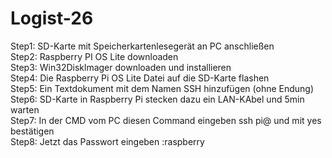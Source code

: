# Logist-26

Step1: SD-Karte mit Speicherkartenlesegerät an PC anschließen <br>
Step2: Raspberry PI OS Lite downloaden <br>
Step3: Win32Disklmager downloaden und installieren <br>
Step4: Die Raspberry Pi OS Lite Datei auf die SD-Karte flashen <br>
Step5: Ein Textdokument mit dem Namen SSH hinzufügen (ohne Endung) <br>
Step6: SD-Karte in Raspberry Pi stecken dazu ein LAN-KAbel und 5min warten <br>
Step7: In der CMD vom PC diesen Command eingeben ssh pi@<IP> und mit yes bestätigen  <br>
Step8: Jetzt das Passwort eingeben :raspberry <br>



